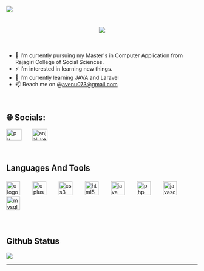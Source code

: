 [![](https://visitcount.itsvg.in/api?id=p-v-anjali&icon=4&color=0)](https://visitcount.itsvg.in)

<h1 align="center">
    <img src="https://readme-typing-svg.herokuapp.com/?font=Righteous&size=35&center=true&vCenter=true&width=500&height=70&duration=4000&lines=Hello!!+👋;+I+'+m+Anjali" />
</h1>
<br/>           


- 🔭 I’m currently pursuing my Master's in Computer Application from Rajagiri College of Social Sciences.
- ⚡ I’m interested in learning new things.
- 🌱 I’m currently learning JAVA and Laravel
- 📫 Reach me on @avenu073@gmail.com
<br>

## 🌐 Socials:
<p align="left">
<a href="https://linkedin.com/in/p v anjali" target="blank"><img align="center" src="https://raw.githubusercontent.com/rahuldkjain/github-profile-readme-generator/master/src/images/icons/Social/linked-in-alt.svg" alt="p v anjali" height="30" width="40" /></a>  <img width="20" />
<a href="https://instagram.com/anjali.venugopal_" target="blank"><img align="center" src="https://raw.githubusercontent.com/rahuldkjain/github-profile-readme-generator/master/src/images/icons/Social/instagram.svg" alt="anjali.venugopal_" height="30" width="40" /></a>
</p>
<br>





## Languages And Tools

###

<div align="left">
  <img src="https://cdn.jsdelivr.net/gh/devicons/devicon/icons/c/c-plain.svg" height="36" alt="c logo"  />
  <img width="25" />
  <img src="https://cdn.jsdelivr.net/gh/devicons/devicon/icons/cplusplus/cplusplus-plain.svg" height="36" alt="cplusplus logo"  />
  <img width="25" />
  <img src="https://cdn.jsdelivr.net/gh/devicons/devicon/icons/css3/css3-plain-wordmark.svg" height="36" alt="css3 logo"  />
  <img width="25" />
  <img src="https://cdn.jsdelivr.net/gh/devicons/devicon/icons/html5/html5-plain-wordmark.svg" height="36" alt="html5 logo"  />
  <img width="25" />
  <img src="https://cdn.jsdelivr.net/gh/devicons/devicon/icons/java/java-original.svg" height="36" alt="java logo"  />
  <img width="25" />
  <img src="https://cdn.jsdelivr.net/gh/devicons/devicon/icons/php/php-original.svg" height="36" alt="php logo"  />
  <img width="25" />
  <img src="https://cdn.jsdelivr.net/gh/devicons/devicon/icons/javascript/javascript-plain.svg" height="36" alt="javascript logo"  />
  <img width="25" />
  <img src="https://cdn.jsdelivr.net/gh/devicons/devicon/icons/mysql/mysql-original-wordmark.svg" height="36" alt="mysql logo"  />
</div>

###
<br>

## Github Status
![](https://github-readme-streak-stats.herokuapp.com/?user=p-v-anjali&theme=radical&hide_border=true)<br/>


---


<!-- Proudly created with GPRM ( https://gprm.itsvg.in ) -->
